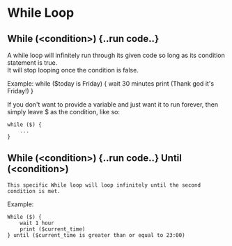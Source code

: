 # While Loop

## While (\<condition>) {..run code..}

A while loop will infinitely run through its given code so long as its condition statement is true.  
It will stop looping once the condition is false.

Example:
	while ($today is Friday) {
		wait 30 minutes 
		print (Thank god it's Friday!)
	}

If you don't want to provide a variable and just want it to run forever, then simply leave $ as the condition, like so:

	while ($) {
		...
	}

## While (\<condition>) {..run code..} Until (\<condition>)

	This specific While loop will loop infinitely until the second condition is met.

Example:  

	While ($) {
		wait 1 hour
		print ($current_time)
	} until ($current_time is greater than or equal to 23:00)
